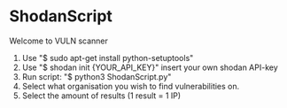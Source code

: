 # ShodanScript

Welcome to VULN scanner

1. Use "$ sudo apt-get install python-setuptools"
2. Use "$ shodan init {YOUR_API_KEY}" insert your own shodan API-key
3. Run script: "$ python3 ShodanScript.py"
4. Select what organisation you wish to find vulnerabilities on.
5. Select the amount of results (1 result = 1 IP)
